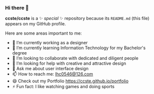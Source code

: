 ### Hi there 👋

**ccste/ccste** is a ✨ _special_ ✨ repository because its `README.md` (this file) appears on my GitHub profile.

Here are some areas important to me:

- 🔭 I’m currently working as a designer
- 🌱 I’m currently learning Information Technology for my Bachelor's degree
- 👯 I’m looking to collaborate with dedicated and diligent people
- 🤔 I’m looking for help with creative and attractive design
- 💬 Ask me about user interface design
- 📫 How to reach me: lhc0546@126.com
- 😄 Check out my Portfolio https://ccste.github.io/portfolio
- ⚡ Fun fact: I like watching games and doing sports
